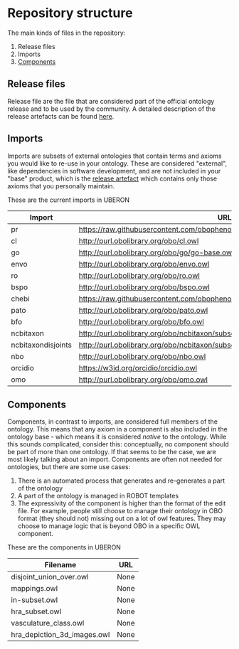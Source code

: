 # Repository structure

The main kinds of files in the repository:

1. Release files
2. Imports
3. [Components](#components)

## Release files
Release file are the file that are considered part of the official ontology release and to be used by the community. A detailed description of the release artefacts can be found [here](https://github.com/INCATools/ontology-development-kit/blob/master/docs/ReleaseArtefacts.md).

## Imports
Imports are subsets of external ontologies that contain terms and axioms you would like to re-use in your ontology. These are considered "external", like dependencies in software development, and are not included in your "base" product, which is the [release artefact](https://github.com/INCATools/ontology-development-kit/blob/master/docs/ReleaseArtefacts.md) which contains only those axioms that you personally maintain.

These are the current imports in UBERON

| Import | URL | Type |
| ------ | --- | ---- |
| pr | https://raw.githubusercontent.com/obophenotype/pro_obo_slim/master/pr_slim.owl | slme |
| cl | http://purl.obolibrary.org/obo/cl.owl | slme |
| go | http://purl.obolibrary.org/obo/go/go-base.owl | slme |
| envo | http://purl.obolibrary.org/obo/envo.owl | slme |
| ro | http://purl.obolibrary.org/obo/ro.owl | slme |
| bspo | http://purl.obolibrary.org/obo/bspo.owl | slme |
| chebi | https://raw.githubusercontent.com/obophenotype/chebi_obo_slim/main/chebi_slim.owl | slme |
| pato | http://purl.obolibrary.org/obo/pato.owl | slme |
| bfo | http://purl.obolibrary.org/obo/bfo.owl | slme |
| ncbitaxon | http://purl.obolibrary.org/obo/ncbitaxon/subsets/taxslim.owl | slme |
| ncbitaxondisjoints | http://purl.obolibrary.org/obo/ncbitaxon/subsets/taxslim-disjoint-over-in-taxon.owl | slme |
| nbo | http://purl.obolibrary.org/obo/nbo.owl | slme |
| orcidio | https://w3id.org/orcidio/orcidio.owl | custom |
| omo | http://purl.obolibrary.org/obo/omo.owl | mirror |
## Components
Components, in contrast to imports, are considered full members of the ontology. This means that any axiom in a component is also included in the ontology base - which means it is considered _native_ to the ontology. While this sounds complicated, consider this: conceptually, no component should be part of more than one ontology. If that seems to be the case, we are most likely talking about an import. Components are often not needed for ontologies, but there are some use cases:

1. There is an automated process that generates and re-generates a part of the ontology
2. A part of the ontology is managed in ROBOT templates
3. The expressivity of the component is higher than the format of the edit file. For example, people still choose to manage their ontology in OBO format (they should not) missing out on a lot of owl features. They may choose to manage logic that is beyond OBO in a specific OWL component.

These are the components in UBERON

| Filename | URL |
| -------- | --- |
| disjoint_union_over.owl | None |
| mappings.owl | None |
| in-subset.owl | None |
| hra_subset.owl | None |
| vasculature_class.owl | None |
| hra_depiction_3d_images.owl | None |
